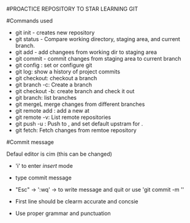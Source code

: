 #PROACTICE REPOSITORY TO STAR LEARNING GIT

#Commands used

- git init - creates new repository
- git status - Compare working directory, staging area, and current branch.
- git add - add changees from working dir to staging area
- git commit - commit changes from staging area to current branch
- git config : set or configure git
- git log: show a history of project commits
- git checkout: checkout a branch
- git branch -c: Create a branch
- git checkout -b: create branch and check it out
- git branch: list branches
- git mergeL merge changes from different branches
- git remote add <remote> <url>: add a new <remote> at <url>
- git remote -v: List remote repositories
- git push -u <remote> <branch>: Push <branch> to <remote>, and set default upstram for <branch>.
- git fetch: Fetch changes from remtoe repository

#Commit message

Defaul editor is cim (this can be changed)
- 'i' to enter *insert* mode
- type commit message
- "Esc" -> ':wq' -> to write message and quit or use 'git commit -m '<messag>'

- First line should be clearm accurate and concsie
- Use proper grammar and punctuation
